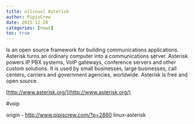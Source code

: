 ```yaml
---
title: o[linux] Asterisk
author: PipisCrew
date: 2015-12-20
categories: [news]
toc: true
---
```


Is an open source framework for building communications applications. Asterisk turns an ordinary computer into a communications server. Asterisk powers IP PBX systems, VoIP gateways, conference servers and other custom solutions. It is used by small businesses, large businesses, call centers, carriers and government agencies, worldwide. Asterisk is free and open source. 

[http://www.asterisk.org/](http://www.asterisk.org/)

#voip

origin - http://www.pipiscrew.com/?p=2860 linux-asterisk